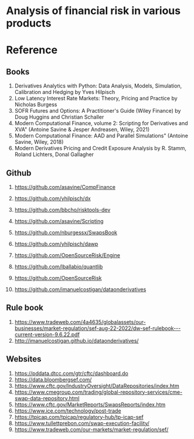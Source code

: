 # Analysis of financial risk in various products

# Reference
## Books
1. Derivatives Analytics with Python: Data Analysis, Models, Simulation, Calibration and Hedging by Yves Hilpisch
2. Low Latency Interest Rate Markets: Theory, Pricing and Practice by Nicholas Burgess
3. SOFR Futures and Options: A Practitioner's Guide (Wiley Finance) by Doug Huggins and Christian Schaller
4. Modern Computational Finance, volume 2: Scripting for Derivatives and XVA" (Antoine Savine & Jesper Andreasen, Wiley, 2021)
5. Modern Computational Finance: AAD and Parallel Simulations" (Antoine Savine, Wiley, 2018)
7. Modern Derivatives Pricing and Credit Exposure Analysis by R. Stamm, Roland Lichters, Donal Gallagher

## Github
1. https://github.com/asavine/CompFinance
2. https://github.com/yhilpisch/dx
3. https://github.com/bbcho/risktools-dev
4. https://github.com/asavine/Scripting
5. https://github.com/nburgessx/SwapsBook
6. https://github.com/yhilpisch/dawp
7. https://github.com/OpenSourceRisk/Engine
8. https://github.com/lballabio/quantlib
9. https://github.com/OpenSourceRisk

10. https://github.com/imanuelcostigan/dataonderivatives

## Rule book
1. https://www.tradeweb.com/4a4635/globalassets/our-businesses/market-regulation/sef-aug-22-2022/dw-sef-rulebook---current-version-9.6.22.pdf
2. http://imanuelcostigan.github.io/dataonderivatives/

## Websites
1. https://pddata.dtcc.com/gtr/cftc/dashboard.do
2. https://data.bloombergsef.com/
3. https://www.cftc.gov/IndustryOversight/DataRepositories/index.htm
4. https://www.cmegroup.com/trading/global-repository-services/cme-swap-data-repository.html
5. https://www.cftc.gov/MarketReports/SwapsReports/index.htm
6. https://www.ice.com/technology/post-trade
7. https://tpicap.com/tpicap/regulatory-hub/tp-icap-sef
8. https://www.tullettprebon.com/swap-execution-facility/
9. https://www.tradeweb.com/our-markets/market-regulation/sef/


